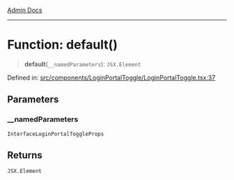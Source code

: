 [Admin Docs](/)

***

# Function: default()

> **default**(`__namedParameters`): `JSX.Element`

Defined in: [src/components/LoginPortalToggle/LoginPortalToggle.tsx:37](https://github.com/PalisadoesFoundation/talawa-admin/blob/main/src/components/LoginPortalToggle/LoginPortalToggle.tsx#L37)

## Parameters

### \_\_namedParameters

`InterfaceLoginPortalToggleProps`

## Returns

`JSX.Element`
